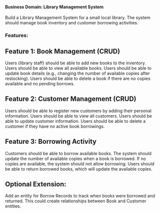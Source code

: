 #### Business Domain: Library Management System

Build a Library Management System for a small local library. The system should manage book inventory and customer 
borrowing activities.

### Features:
## Feature 1: Book Management (CRUD)
Users (library staff) should be able to add new books to the inventory.
Users should be able to view all available books.
Users should be able to update book details (e.g., changing the number of available copies after restocking).
Users should be able to delete a book if there are no copies available and no pending borrows.

## Feature 2: Customer Management (CRUD)
Users should be able to register new customers by adding their personal information.
Users should be able to view all customers.
Users should be able to update customer information.
Users should be able to delete a customer if they have no active book borrowings.

## Feature 3: Borrowing Activity
Customers should be able to borrow available books.
The system should update the number of available copies when a book is borrowed.
If no copies are available, the system should not allow borrowing.
Users should be able to return borrowed books, which will update the available copies.

## Optional Extension:
Add an entity for Borrow Records to track when books were borrowed and returned. This could create relationships between
Book and Customer entities.